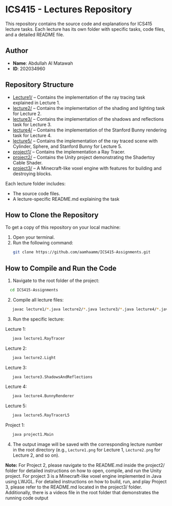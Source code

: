 # ICS415 - Lectures Repository

This repository contains the source code and explanations for ICS415 lecture tasks. Each lecture has its own folder with specific tasks, code files, and a detailed README file.

## Author

- **Name**: Abdullah Al Matawah
- **ID**: 202034960

## Repository Structure

- [Lecture1/](Lecture1/) – Contains the implementation of the ray tracing task explained in Lecture 1.
- [lecture2/](lecture2/) – Contains the implementation of the shading and lighting task for Lecture 2.
- [lecture3/](lecture3/) – Contains the implementation of the shadows and reflections task for Lecture 3.
- [lecture4/](lecture4/) – Contains the implementation of the Stanford Bunny rendering task for Lecture 4.
- [lecture5/](lecture5/) – Contains the implementation of the ray traced scene with Cylinder, Sphere, and Stanford Bunny for Lecture 5.
- [project1/](project1/) – Contains the implementation a Ray Tracer.
- [project2/](project2/) – Contains the Unity project demonstrating the Shadertoy Cable Shader.
- [project3/](project3/) – A Minecraft-like voxel engine with features for building and destroying blocks.

Each lecture folder includes:

- The source code files.
- A lecture-specific README.md explaining the task

## How to Clone the Repository

To get a copy of this repository on your local machine:

1. Open your terminal.
2. Run the following command:
   ```bash
   git clone https://github.com/aamhaamm/ICS415-Assignments.git
   ```

## How to Compile and Run the Code

1. Navigate to the root folder of the project:

```bash
  cd ICS415-Assignments
```

2. Compile all lecture files:

```bash
   javac lecture1/*.java lecture2/*.java lecture3/*.java lecture4/*.java lecture5/*.java project1/*.java
```

3. Run the specific lecture:

Lecture 1:

```bash
   java lecture1.RayTracer
```

Lecture 2:

```bash
   java lecture2.Light
```

Lecture 3:

```bash
   java lecture3.ShadowsAndReflections
```

Lecture 4:

```bash
   java lecture4.BunnyRenderer
```

Lecture 5:

```bash
   java lecture5.RayTracerL5
```

Project 1:

```bash
   java project1.Main
```

4. The output image will be saved with the corresponding lecture number in the root directory (e.g., `Lecture1.png` for Lecture 1, `Lecture2.png` for Lecture 2, and so on).

**Note:** For Project 2, please navigate to the README.md inside the project2/ folder for detailed instructions on how to open, compile, and run the Unity project.
For project 3 is a Minecraft-like voxel engine implemented in Java using LWJGL. For detailed instructions on how to build, run, and play Project 3, please refer to the README.md located in the project3/ folder.
Additionally, there is a videos file in the root folder that demonstrates the running code output
